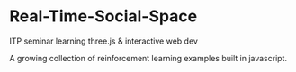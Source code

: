 # Real-Time-Social-Space
ITP seminar learning three.js &amp; interactive web dev

A growing collection of reinforcement learning examples built in javascript.
